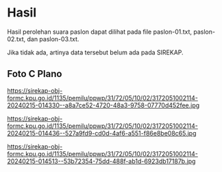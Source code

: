 # Hasil

Hasil perolehan suara paslon dapat dilihat pada file paslon-01.txt, paslon-02.txt, dan paslon-03.txt.

Jika tidak ada, artinya data tersebut belum ada pada SIREKAP.

## Foto C Plano

https://sirekap-obj-formc.kpu.go.id/1135/pemilu/ppwp/31/72/05/10/02/3172051002114-20240215-014330--a8a7ce52-4720-48a3-9758-07770d452fee.jpg

https://sirekap-obj-formc.kpu.go.id/1135/pemilu/ppwp/31/72/05/10/02/3172051002114-20240215-014436--527a9fd9-cd0d-4af6-a551-f86e8be08c65.jpg

https://sirekap-obj-formc.kpu.go.id/1135/pemilu/ppwp/31/72/05/10/02/3172051002114-20240215-014513--53b72354-75dd-488f-ab1d-6923db17187b.jpg
